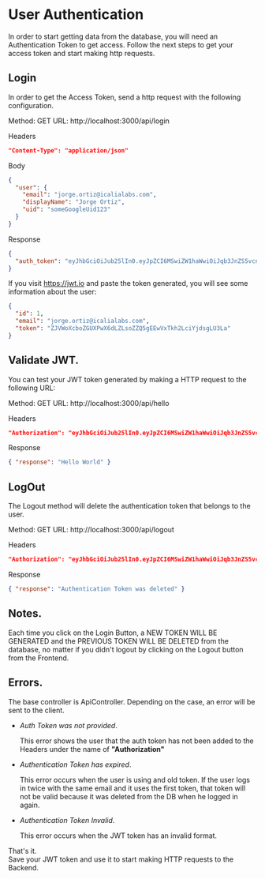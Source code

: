 # User Authentication

In order to start getting data from the database, you will need an Authentication Token to get access. Follow the next steps to
get your access token and start making http requests.

## Login

In order to get the Access Token, send a http request with the following configuration.

Method: GET
URL: http://localhost:3000/api/login

Headers
```json
"Content-Type": "application/json"
```

Body
```json
{
  "user": {
    "email": "jorge.ortiz@icalialabs.com",
    "displayName": "Jorge Ortiz",
    "uid": "someGoogleUid123"
  }
}
```

Response
```json
{
  "auth_token": "eyJhbGciOiJub25lIn0.eyJpZCI6MSwiZW1haWwiOiJqb3JnZS5vcnRpekBpY2FsaWFsYWJzLmNvbSIsInRva2VuIjoiWkpWV29YY2JvWkdVWFB3WDZkTFpMc29aWlE1Z0VFd1Z4VGtoMkxjaVlqZHNnTFUzTGEifQ."
}
```

If you visit https://jwt.io and paste the token generated, you will see some information about the user:

```json
{
  "id": 1,
  "email": "jorge.ortiz@icalialabs.com",
  "token": "ZJVWoXcboZGUXPwX6dLZLsoZZQ5gEEwVxTkh2LciYjdsgLU3La"
}
```

## Validate JWT.

You can test your JWT token generated by making a HTTP request to the following URL:

Method: GET
URL: http://localhost:3000/api/hello

Headers
```json
"Authorization": "eyJhbGciOiJub25lIn0.eyJpZCI6MSwiZW1haWwiOiJqb3JnZS5vcnRpekBpY2FsaWFsYWJzLmNvbSIsInRva2VuIjoiWkpWV29YY2JvWkdVWFB3WDZkTFpMc29aWlE1Z0VFd1Z4VGtoMkxjaVlqZHNnTFUzTGEifQ."
```

Response
```json
{ "response": "Hello World" }
```

## LogOut

The Logout method will delete the authentication token that belongs to the user.

Method: GET
URL: http://localhost:3000/api/logout

Headers
```json
"Authorization": "eyJhbGciOiJub25lIn0.eyJpZCI6MSwiZW1haWwiOiJqb3JnZS5vcnRpekBpY2FsaWFsYWJzLmNvbSIsInRva2VuIjoiWkpWV29YY2JvWkdVWFB3WDZkTFpMc29aWlE1Z0VFd1Z4VGtoMkxjaVlqZHNnTFUzTGEifQ."
```

Response
```json
{ "response": "Authentication Token was deleted" }
```

## Notes.

Each time you click on the Login Button, a NEW TOKEN WILL BE GENERATED and the PREVIOUS TOKEN WILL BE DELETED from the database, no matter if
you didn't logout by clicking on the Logout button from the Frontend.

## Errors.

The base controller is ApiController. Depending on the case, an error will be sent to the client.

- *Auth Token was not provided*.

  This error shows the user that the auth token has not been added to the Headers under the name of **"Authorization"**

- *Authentication Token has expired*.

  This error occurs when the user is using and old token. If the user logs in twice with the same email and it uses the first token, that token will not be valid because it was deleted from the DB when he logged in again.

- *Authentication Token Invalid*.

  This error occurs when the JWT token has an invalid format.


That's it. \
Save your JWT token and use it to start making HTTP requests to the Backend.
